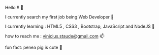 Hello !! :wave:

I currently search my first job being Web Developer :runner:

I currently learning : HTML5 , CSS3 , Bootstrap, JavaScript and NodeJS :muscle:

how to reach me : vinicius.staude@gmail.com :mailbox:

fun fact: penea pig is cute :hamster:
